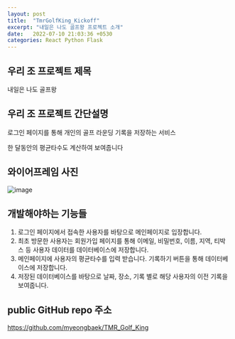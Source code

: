 ```yaml
---
layout: post
title:  "TmrGolfKing_Kickoff"
excerpt: "내일은 나도 골프왕 프로젝트 소개"
date:   2022-07-10 21:03:36 +0530
categories: React Python Flask
---
```

## 우리 조 프로젝트 제목

내일은 나도 골프왕

## 우리 조 프로젝트 간단설명

로그인 페이지를 통해 개인의 골프 라운딩 기록을 저장하는 서비스

한 달동안의 평균타수도 계산하여 보여줍니다

## 와이어프레임 사진

![image](https://user-images.githubusercontent.com/99665886/178175730-65d2e5ea-6a66-49de-9ca6-b977c7c87f3e.png)

## 개발해야하는 기능들

1. 로그인 페이지에서 접속한 사용자를 바탕으로 메인페이지로 입장합니다.
2. 최초 방문한 사용자는 회원가입 페이지를 통해 이메일, 비밀번호, 이름, 지역, 티박스 등 사용자 데이터를 데이터베이스에 저장합니다.
3. 메인페이지에 사용자의 평균타수를 입력 받습니다. 기록하기 버튼을 통해 데이터베이스에 저장합니다.
4. 저장된 데이터베이스를 바탕으로 날짜, 장소, 기록 별로 해당 사용자의 이전 기록을 보여줍니다.

## public GitHub repo 주소

https://github.com/myeongbaek/TMR_Golf_King
